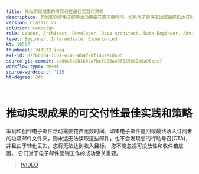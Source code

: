 ```yaml
---
title: 推动实现成果的可交付性最佳实践和策略
description: 策划和创作电子邮件活动需要花费无数时间。如果电子邮件退回或最终抵达订阅者的垃圾邮件文件夹，则它们将会……（请用60到160个字符描述）
version: Classic v7
solution: Campaign
role: Leader, Architect, Developer, Data Architect, Data Engineer, Admin, User
level: Beginner, Intermediate, Experienced
kt: 10507
thumbnail: 343872.jpeg
exl-id: 87f6d0b4-1501-4182-8b4f-bf146de1d60d
source-git-commit: ca06e5a8b1602a7bcfb83a43f529680a5a96bacf
workflow-type: tm+mt
source-wordcount: '115'
ht-degree: 34%

---
```


# 推动实现成果的可交付性最佳实践和策略

策划和创作电子邮件活动需要花费无数时间。如果电子邮件退回或最终落入订阅者的垃圾邮件文件夹，则永远无法读取这些邮件，也不会发现您的行动号召(CTA)，并且由于转化丢失，您将无法达到收入目标。 您不能忽视可投放性和收件箱放置。 它们对于电子邮件营销工作的成功至关重要。

>[!VIDEO](https://video.tv.adobe.com/v/343872/?quality=12&learn=on)
